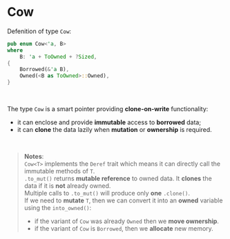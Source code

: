 # Cow
Defenition of type `Cow`:
```Rust
pub enum Cow<'a, B>
where
    B: 'a + ToOwned + ?Sized,
{
    Borrowed(&'a B),
    Owned(<B as ToOwned>::Owned),
}
```

<br>

The type `Cow` is a smart pointer providing **clone-on-write** functionality: 
- it can enclose and provide **immutable** access to **borrowed** data;
- it can **clone** the data lazily when **mutation** or **ownership** is required.

<br>

> **Notes**:<br>
> `Cow<T>` implements the `Deref` trait which means it can directly call the immutable methods of `T`.<br>
> `.to_mut()` returns **mutable reference** to owned data. It **clones** the data if it is **not** already owned.<br>
> Multiple calls to `.to_mut()` will produce only **one** `.clone()`.<br>
> If we need to **mutate** `T`, then we can convert it into an **owned** variable using the `into_owned()`:<br>
>  - if the variant of `Cow` was already `Owned` then we **move ownership**.<br>
>  - if the variant of `Cow` is `Borrowed`, then we **allocate** new memory.<br>
